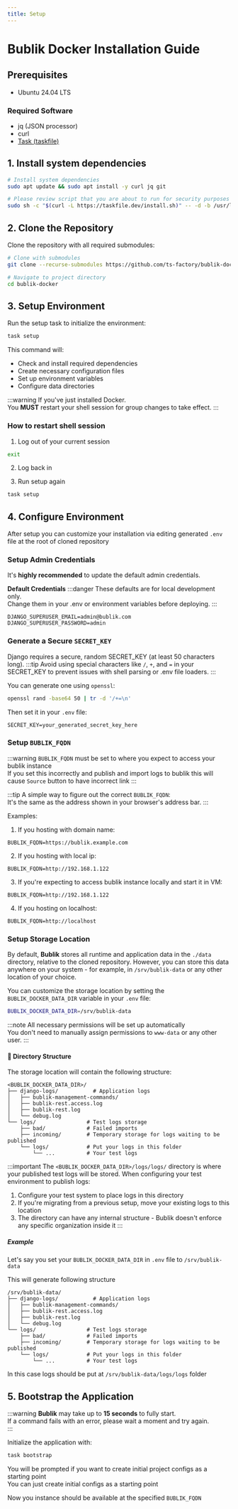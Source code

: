 ```yaml
---
title: Setup
---
```


# Bublik Docker Installation Guide

## Prerequisites

- Ubuntu 24.04 LTS

### Required Software

- jq (JSON processor)
- curl
- [Task (taskfile)](https://taskfile.dev/installation/)

## 1. Install system dependencies

```bash
# Install system dependencies
sudo apt update && sudo apt install -y curl jq git

# Please review script that you are about to run for security purposes
sudo sh -c "$(curl -L https://taskfile.dev/install.sh)" -- -d -b /usr/local/bin
```

## 2. Clone the Repository

Clone the repository with all required submodules:

```bash
# Clone with submodules
git clone --recurse-submodules https://github.com/ts-factory/bublik-docker.git

# Navigate to project directory
cd bublik-docker
```

## 3. Setup Environment

Run the setup task to initialize the environment:

```bash
task setup
```

This command will:

- Check and install required dependencies
- Create necessary configuration files
- Set up environment variables
- Configure data directories

:::warning
If you've just installed Docker. <br />
You **MUST** restart your shell session for group changes to take effect.
:::

### How to restart shell session

1. Log out of your current session

```bash
exit
```

2. Log back in

3. Run setup again

```bash
task setup
```

## 4. Configure Environment

After setup you can customize your installation via editing generated `.env` file at the root of cloned repository

### Setup Admin Credentials

It's **highly recommended** to update the default admin credentials.

**Default Credentials**
:::danger
These defaults are for local development only. <br />
Change them in your .env or environment variables before deploying.
:::

```
DJANGO_SUPERUSER_EMAIL=admin@bublik.com
DJANGO_SUPERUSER_PASSWORD=admin
```

### Generate a Secure `SECRET_KEY`

Django requires a secure, random SECRET_KEY (at least 50 characters long).
:::tip
Avoid using special characters like `/`, `+`, and `=` in your SECRET_KEY to prevent issues with shell parsing or .env file loaders.
:::

You can generate one using `openssl`:

```bash
openssl rand -base64 50 | tr -d '/+=\n'
```

Then set it in your `.env` file:

```
SECRET_KEY=your_generated_secret_key_here
```

### Setup `BUBLIK_FQDN`

:::warning
`BUBLIK_FQDN` must be set to where you expect to access your bublik instance <br />
If you set this incorrectly and publish and import logs to bublik this will cause `Source` button to have incorrect link
:::

:::tip
A simple way to figure out the correct `BUBLIK_FQDN`: <br />
It's the same as the address shown in your browser's address bar.
:::

Examples:

1. If you hosting with domain name: <br />

```
BUBLIK_FQDN=https://bublik.example.com
```

2. If you hosting with local ip: <br />

```
BUBLIK_FQDN=http://192.168.1.122
```

3. If you're expecting to access bublik instance locally and start it in VM: <br />

```
BUBLIK_FQDN=http://192.168.1.122
```

4. If you hosting on localhost:

```
BUBLIK_FQDN=http://localhost
```

### Setup Storage Location

By default, **Bublik** stores all runtime and application data in the `./data` directory, relative to the cloned repository. However, you can store this data anywhere on your system - for example, in `/srv/bublik-data` or any other location of your choice.

You can customize the storage location by setting the `BUBLIK_DOCKER_DATA_DIR` variable in your `.env` file:

```bash
BUBLIK_DOCKER_DATA_DIR=/srv/bublik-data
```

:::note
All necessary permissions will be set up automatically <br />
You don't need to manually assign permissions to `www-data` or any other user.
:::

#### 📁 Directory Structure

The storage location will contain the following structure:

```
<BUBLIK_DOCKER_DATA_DIR>/
├── django-logs/           # Application logs
│   ├── bublik-management-commands/
│   ├── bublik-rest.access.log
│   ├── bublik-rest.log
│   └── debug.log
└── logs/                # Test logs storage
    ├── bad/             # Failed imports
    ├── incoming/        # Temporary storage for logs waiting to be published
    └── logs/            # Put your logs in this folder
        └── ...          # Your test logs
```

:::important
The `<BUBLIK_DOCKER_DATA_DIR>/logs/logs/` directory is where your published test logs will be stored. When configuring your test environment to publish logs:

1. Configure your test system to place logs in this directory
2. If you're migrating from a previous setup, move your existing logs to this location
3. The directory can have any internal structure - Bublik doesn't enforce any specific organization inside it
   :::

##### Example

Let's say you set your `BUBLIK_DOCKER_DATA_DIR` in `.env` file to `/srv/bublik-data`

This will generate following structure

```
/srv/bublik-data/
├── django-logs/           # Application logs
│   ├── bublik-management-commands/
│   ├── bublik-rest.access.log
│   ├── bublik-rest.log
│   └── debug.log
└── logs/                # Test logs storage
    ├── bad/             # Failed imports
    ├── incoming/        # Temporary storage for logs waiting to be published
    └── logs/            # Put your logs in this folder
        └── ...          # Your test logs
```

In this case logs should be put at `/srv/bublik-data/logs/logs` folder

## 5. Bootstrap the Application

:::warning
**Bublik** may take up to **15 seconds** to fully start. <br />
If a command fails with an error, please wait a moment and try again. <br />
:::

Initialize the application with:

```bash
task bootstrap
```

You will be prompted if you want to create initial project configs as a starting point <br />
You can just create initial configs as a starting point

Now you instance should be available at the specified `BUBLIK_FQDN`
